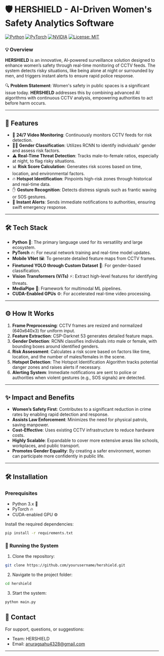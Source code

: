 # 🛡️ HERSHIELD - AI-Driven Women's Safety Analytics Software

[![Python](https://img.shields.io/badge/Python-3.8+-blue.svg)](https://www.python.org/downloads/) 
[![PyTorch](https://img.shields.io/badge/PyTorch-1.8.0-orange.svg)](https://pytorch.org/)
[![NVIDIA](https://img.shields.io/badge/NVIDIA-GPU-green.svg)](https://www.nvidia.com/en-us/)
[![License: MIT](https://img.shields.io/badge/License-MIT-yellow.svg)](https://opensource.org/licenses/MIT)

### 💡 Overview
**HERSHIELD** is an innovative, AI-powered surveillance solution designed to enhance women’s safety through real-time monitoring of CCTV feeds. The system detects risky situations, like being alone at night or surrounded by men, and triggers instant alerts to ensure rapid police response. 

🔍 **Problem Statement**: Women's safety in public spaces is a significant issue today. **HERSHIELD** addresses this by combining advanced AI algorithms with continuous CCTV analysis, empowering authorities to act before harm occurs.

---

## 🚀 Features

- 🎥 **24/7 Video Monitoring**: Continuously monitors CCTV feeds for risk detection.
- 👩‍🦰 **Gender Classification**: Utilizes RCNN to identify individuals' gender and assess risk factors.
- ⚠️ **Real-Time Threat Detection**: Tracks male-to-female ratios, especially at night, to flag risky situations.
- 📊 **Risk Score Calculation**: Generates risk scores based on time, location, and environmental factors.
- 🔥 **Hotspot Identification**: Pinpoints high-risk zones through historical and real-time data.
- ✋ **Gesture Recognition**: Detects distress signals such as frantic waving or SOS gestures.
- 🚨 **Instant Alerts**: Sends immediate notifications to authorities, ensuring swift emergency response.

---

## 🛠️ Tech Stack

- **Python** 🐍: The primary language used for its versatility and large ecosystem.
- **PyTorch** 🔥: For neural network training and real-time model updates.
- **Mobile VNet** 🖼️: To generate detailed feature maps from CCTV frames.
- **Finetuned YOLO through Custom Dataset** 👤: For gender-based classification.
- **Vision Transformers (ViTs)** ⚡: Extract high-level features for identifying threats.
- **MediaPipe** 🎥: Framework for multimodal ML pipelines.
- **CUDA-Enabled GPUs** ⚙️: For accelerated real-time video processing.

---

## ⚙️ How It Works

1. **Frame Preprocessing**: CCTV frames are resized and normalized (640x640x3) for uniform input.
2. **Feature Extraction**: CSP-Darknet 53 generates detailed feature maps.
3. **Gender Detection**: RCNN classifies individuals into male or female, with bounding boxes around identified genders.
4. **Risk Assessment**: Calculates a risk score based on factors like time, location, and the number of males/females in the scene.
5. **Hotspot Detection**: The Hotspot Identification Algorithm tracks potential danger zones and raises alerts if necessary.
6. **Alerting System**: Immediate notifications are sent to police or authorities when violent gestures (e.g., SOS signals) are detected.

---

## ✨ Impact and Benefits

- **Women’s Safety First**: Contributes to a significant reduction in crime rates by enabling rapid detection and response.
- **Assists Law Enforcement**: Minimizes the need for physical patrols, saving manpower.
- **Cost-Effective**: Uses existing CCTV infrastructure to reduce hardware costs.
- **Highly Scalable**: Expandable to cover more extensive areas like schools, workplaces, and public transport.
- **Promotes Gender Equality**: By creating a safer environment, women can participate more confidently in public life.

---

## 🛠️ Installation

### Prerequisites
- Python 3.x 🐍
- PyTorch 🔥
- CUDA-enabled GPU ⚙️

Install the required dependencies:

```bash
pip install -r requirements.txt
```

### 🚀 Running the System

1. Clone the repository:

```bash
git clone https://github.com/yourusername/hershield.git
```

2. Navigate to the project folder:

```bash
cd hershield
```

3. Start the system:

```bash
python main.py
```


## 📧 Contact

For support, questions, or suggestions:

- Team: HERSHIELD
- Email: anuragsahu4328@gmail.com

---

